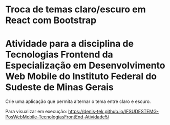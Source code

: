 # Troca de temas claro/escuro em React com Bootstrap

# Atividade para a disciplina de Tecnologias Frontend da Especialização em Desenvolvimento Web Mobile do Instituto Federal do Sudeste de Minas Gerais

Crie uma aplicação que permita alternar o tema entre claro e escuro.

Para visualizar em execução: https://denis-tek.github.io/IFSUDESTEMG-PosWebMobile-TecnologiasFrontEnd-Atividade5/
